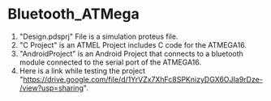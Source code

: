 # Bluetooth_ATMega
1. "Design.pdsprj" File is a simulation proteus file. <br />
2. "C Project" is an ATMEL Project includes C code for the ATMEGA16. <br />
3. "AndroidProject" is an Android Project that connects to a bluetooth module connected to the serial port of the ATMEGA16.<br />
4. Here is a link while testing the project "https://drive.google.com/file/d/1YrVZx7XhFc8SPKnizyDGX6OJIa9rDze-/view?usp=sharing".
